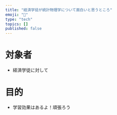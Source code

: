 ```yaml
---
title: "経済学徒が統計物理学について面白いと思うところ"
emoji: "🎉"
type: "tech"
topics: []
published: false
---
```


# 対象者
- 経済学徒に対して
# 目的
- 学習効果はあるよ！頑張ろう